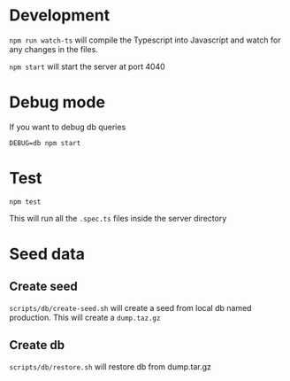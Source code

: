 # Development

`npm run watch-ts` will compile the Typescript into Javascript and watch for any changes in the files.

`npm start` will start the server at port 4040

# Debug mode

If you want to debug db queries

```
DEBUG=db npm start
```

# Test

```
npm test
```

This will run all the `.spec.ts` files inside the server directory

# Seed data

## Create seed

`scripts/db/create-seed.sh` will create a seed from local db named production. This will create a `dump.taz.gz`

## Create db

`scripts/db/restore.sh` will restore db from dump.tar.gz

